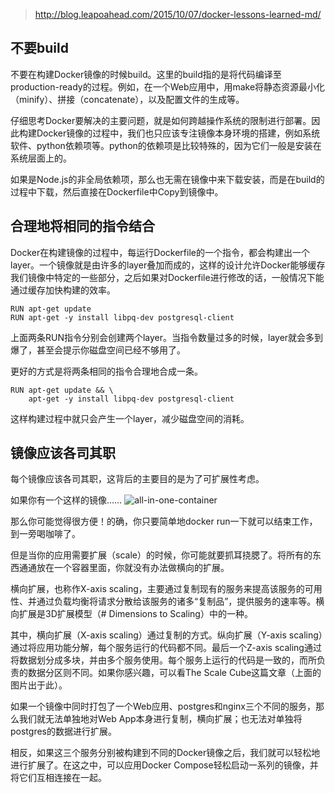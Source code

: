> http://blog.leapoahead.com/2015/10/07/docker-lessons-learned-md/

## 不要build
不要在构建Docker镜像的时候build。这里的build指的是将代码编译至production-ready的过程。例如，在一个Web应用中，用make将静态资源最小化（minify）、拼接（concatenate），以及配置文件的生成等。

仔细思考Docker要解决的主要问题，就是如何跨越操作系统的限制进行部署。因此构建Docker镜像的过程中，我们也只应该专注镜像本身环境的搭建，例如系统软件、python依赖项等。python的依赖项是比较特殊的，因为它们一般是安装在系统层面上的。

如果是Node.js的非全局依赖项，那么也无需在镜像中来下载安装，而是在build的过程中下载，然后直接在Dockerfile中Copy到镜像中。

## 合理地将相同的指令结合
Docker在构建镜像的过程中，每运行Dockerfile的一个指令，都会构建出一个layer。一个镜像就是由许多的layer叠加而成的，这样的设计允许Docker能够缓存我们镜像中特定的一些部分，之后如果对Dockerfile进行修改的话，一般情况下能通过缓存加快构建的效率。

```
RUN apt-get update
RUN apt-get -y install libpq-dev postgresql-client
```

上面两条RUN指令分别会创建两个layer。当指令数量过多的时候，layer就会多到爆了，甚至会提示你磁盘空间已经不够用了。

更好的方式是将两条相同的指令合理地合成一条。
```
RUN apt-get update && \
    apt-get -y install libpq-dev postgresql-client
```
这样构建过程中就只会产生一个layer，减少磁盘空间的消耗。


## 镜像应该各司其职
每个镜像应该各司其职，这背后的主要目的是为了可扩展性考虑。

如果你有一个这样的镜像……
![all-in-one-container](http://blog.leapoahead.com/2015/10/07/docker-lessons-learned-md/all-in-one-container.png)

那么你可能觉得很方便！的确，你只要简单地docker run一下就可以结束工作，到一旁喝咖啡了。

但是当你的应用需要扩展（scale）的时候，你可能就要抓耳挠腮了。将所有的东西通通放在一个容器里面，你就没有办法做横向的扩展。

横向扩展，也称作X-axis scaling，主要通过复制现有的服务来提高该服务的可用性、并通过负载均衡将请求分散给该服务的诸多“复制品”，提供服务的速率等。横向扩展是3D扩展模型（# Dimensions to Scaling）中的一种。


其中，横向扩展（X-axis scaling）通过复制的方式。纵向扩展（Y-axis scaling）通过将应用功能分解，每个服务运行的代码都不同。最后一个Z-axis scaling通过将数据划分成多块，并由多个服务使用。每个服务上运行的代码是一致的，而所负责的数据分区则不同。如果你感兴趣，可以看The Scale Cube这篇文章（上面的图片出于此）。

如果一个镜像中同时打包了一个Web应用、postgres和nginx三个不同的服务，那么我们就无法单独地对Web App本身进行复制，横向扩展；也无法对单独将postgres的数据进行扩展。

相反，如果这三个服务分别被构建到不同的Docker镜像之后，我们就可以轻松地进行扩展了。在这之中，可以应用Docker Compose轻松启动一系列的镜像，并将它们互相连接在一起。
